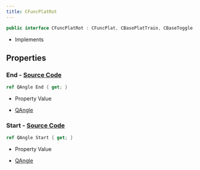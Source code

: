 ```yaml
---
title: CFuncPlatRot
---
```


```csharp
public interface CFuncPlatRot : CFuncPlat, CBasePlatTrain, CBaseToggle, CBaseModelEntity, CBaseEntity, CEntityInstance, ISchemaClass<CEntityInstance>, ISchemaClass<CBaseEntity>, ISchemaClass<CBaseModelEntity>, ISchemaClass<CBaseToggle>, ISchemaClass<CBasePlatTrain>, ISchemaClass<CFuncPlat>, ISchemaClass<CFuncPlatRot>, ISchemaField, ISchemaClass, INativeHandle
```

- Implements

## Properties

### **End** - [Source Code](https://github.com/swiftly-solution/swiftlys2/blob/main/managed/src/SwiftlyS2.Generated/Schemas/Interfaces/CFuncPlatRot.cs#L16)

```csharp
ref QAngle End { get; }
```

- Property Value

- [QAngle](/docs/api/shared/natives/qangle)

### **Start** - [Source Code](https://github.com/swiftly-solution/swiftlys2/blob/main/managed/src/SwiftlyS2.Generated/Schemas/Interfaces/CFuncPlatRot.cs#L18)

```csharp
ref QAngle Start { get; }
```

- Property Value

- [QAngle](/docs/api/shared/natives/qangle)

